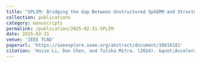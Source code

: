 ```yaml
---
title: "SPLIM: Bridging the Gap Between Unstructured SpGEMM and Structured In-situ Computing"
collection: publications
category: manuscripts
permalink: /publication/2025-02-31-SPLIM
date: 2025-02-31
venue: 'IEEE TCAD'
paperurl: 'https://ieeexplore.ieee.org/abstract/document/10816181'
citation: 'Huize Li, Dan Chen, and Tulika Mitra. (2024). &quot;Accelerating Unstructured SpGEMM using Structured In-situ Computing.&quot; <i>IEEE Transactions on Computer-Aided Design of Integrated Circuits and Systems (TCAD)</i>. Just Accepted.'
---
```

